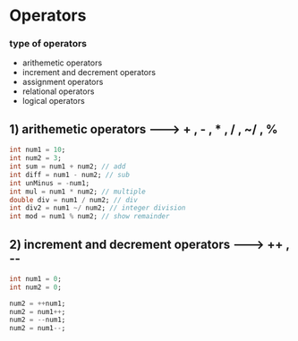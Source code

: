 # Operators

### type of operators
- arithemetic operators
- increment and decrement operators
- assignment operators
- relational operators
- logical operators


## 1) arithemetic operators ---> + , - , * , / , ~/ , %

```dart
int num1 = 10;
int num2 = 3;
int sum = num1 + num2; // add
int diff = num1 - num2; // sub
int unMinus = -num1;
int mul = num1 * num2; // multiple
double div = num1 / num2; // div
int div2 = num1 ~/ num2; // integer division
int mod = num1 % num2; // show remainder
```

## 2) increment and decrement operators ---> ++ , --
```dart
int num1 = 0;
int num2 = 0;

num2 = ++num1;
num2 = num1++;
num2 = --num1;
num2 = num1--;
```
